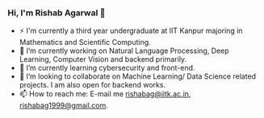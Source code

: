 ### Hi, I'm Rishab Agarwal 👋
- ⚡ I'm currently a third year undergraduate at IIT Kanpur majoring in Mathematics and Scientific Computing.
- 🔭 I’m currently working on Natural Language Processing, Deep Learning, Computer Vision and backend primarily.
- 🌱 I’m currently learning cybersecurity and front-end.
- 👯 I’m looking to collaborate on Machine Learning/ Data Science related projects. I am also open for backend works.
- 📫 How to reach me: E-mail me rishabag@iitk.ac.in, rishabag1999@gmail.com.

<!--
**rishabaggit/rishabaggit** is a ✨ _special_ ✨ repository because its `README.md` (this file) appears on your GitHub profile.

Here are some ideas to get you started:

- 🤔 I’m looking for help with ...
- 💬 Ask me about ...

- 😄 Pronouns: ...
- ⚡ Fun fact: ...
-->
